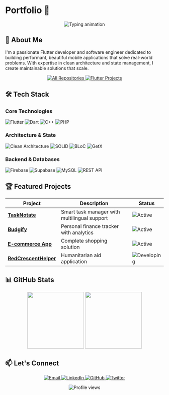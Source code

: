 # Portfolio 🚀

<div align="center">
  <img src="https://readme-typing-svg.demolab.com?font=Fira+Code&weight=600&size=26&duration=2000&pause=500&color=22D3EE&center=true&vCenter=true&width=500&lines=Hi+there+👋;I'm+Mohammed+Ghassan;Flutter+Developer;Software+Engineer;Problem+Solver" alt="Typing animation" />
</div>

## 🌟 About Me

I'm a passionate Flutter developer and software engineer dedicated to building performant, beautiful mobile applications that solve real-world problems. With expertise in clean architecture and state management, I create maintainable solutions that scale.

<p align="center">
  <a href="https://github.com/MegoABKM?tab=repositories" target="_blank">
    <img alt="All Repositories" title="All Repositories" src="https://custom-icon-badges.demolab.com/badge/-All%20Repos-181717?style=for-the-badge&logoColor=white&logo=repo"/>
  </a>
  <a href="https://github.com/MegoABKM?tab=repositories&q=&type=source&language=dart&sort=" target="_blank">
    <img alt="Flutter Projects" title="Flutter Projects" src="https://custom-icon-badges.demolab.com/badge/-Flutter%20Projects-02569B?style=for-the-badge&logoColor=white&logo=flutter"/>
  </a>
</p>

## 🛠 Tech Stack

### Core Technologies
<p>
  <img src="https://img.shields.io/badge/Flutter-02569B?style=for-the-badge&logo=flutter&logoColor=white" alt="Flutter">
  <img src="https://img.shields.io/badge/Dart-0175C2?style=for-the-badge&logo=dart&logoColor=white" alt="Dart">
  <img src="https://img.shields.io/badge/C++-00599C?style=for-the-badge&logo=cplusplus&logoColor=white" alt="C++">
  <img src="https://img.shields.io/badge/PHP-777BB4?style=for-the-badge&logo=php&logoColor=white" alt="PHP">
</p>

### Architecture & State
<p>
  <img src="https://img.shields.io/badge/Clean%20Architecture-6DB33F?style=for-the-badge&logoColor=white" alt="Clean Architecture">
  <img src="https://img.shields.io/badge/SOLID-FF6D00?style=for-the-badge&logoColor=white" alt="SOLID">
  <img src="https://img.shields.io/badge/BLoC-02569B?style=for-the-badge&logo=flutter&logoColor=white" alt="BLoC">
  <img src="https://img.shields.io/badge/GetX-6DB33F?style=for-the-badge&logo=flutter&logoColor=white" alt="GetX">
</p>

### Backend & Databases
<p>
  <img src="https://img.shields.io/badge/Firebase-FFCA28?style=for-the-badge&logo=firebase&logoColor=black" alt="Firebase">
  <img src="https://img.shields.io/badge/Supabase-3FCF8E?style=for-the-badge&logo=supabase&logoColor=white" alt="Supabase">
  <img src="https://img.shields.io/badge/MySQL-4479A1?style=for-the-badge&logo=mysql&logoColor=white" alt="MySQL">
  <img src="https://img.shields.io/badge/REST%20API-FF6D00?style=for-the-badge&logoColor=white" alt="REST API">
</p>

## 🏆 Featured Projects

<div align="center">

| Project | Description | Status |
|---------|-------------|--------|
| **[TaskNotate](https://github.com/MegoABKM/TaskNotate)** | Smart task manager with multilingual support | <img src="https://img.shields.io/badge/🚀_Active-3DDC84?style=flat" alt="Active"> |
| **[Budgify](https://github.com/MegoABKM/Budgify)** | Personal finance tracker with analytics | <img src="https://img.shields.io/badge/🚀_Active-3DDC84?style=flat" alt="Active"> |
| **[E-commerce App](https://github.com/MegoABKM/E-commerce)** | Complete shopping solution | <img src="https://img.shields.io/badge/🚀_Active-3DDC84?style=flat" alt="Active"> |
| **[RedCrescentHelper](https://github.com/MegoABKM/RedCrescentHelper)** | Humanitarian aid application | <img src="https://img.shields.io/badge/🔧_Developing-FFCA28?style=flat" alt="Developing"> |

</div>

## 📊 GitHub Stats

<div align="center">
  <img height="180em" src="https://github-readme-stats.vercel.app/api?username=MegoABKM&show_icons=true&theme=react&include_all_commits=true&count_private=true"/>
  <img height="180em" src="https://github-readme-stats.vercel.app/api/top-langs/?username=MegoABKM&layout=compact&langs_count=8&theme=react"/>
</div>

## 📫 Let's Connect

<p align="center">
  <a href="mailto:sonsabdulkareem@gmail.com">
    <img src="https://img.shields.io/badge/Gmail-D14836?style=for-the-badge&logo=gmail&logoColor=white" alt="Email">
  </a>
  <a href="https://linkedin.com/in/mohammed-abdullkareem-02a965330">
    <img src="https://img.shields.io/badge/LinkedIn-0077B5?style=for-the-badge&logo=linkedin&logoColor=white" alt="LinkedIn">
  </a>
  <a href="https://github.com/MegoABKM">
    <img src="https://img.shields.io/badge/GitHub-181717?style=for-the-badge&logo=github&logoColor=white" alt="GitHub">
  </a>
  <a href="https://twitter.com/[YourTwitter]">
    <img src="https://img.shields.io/badge/Twitter-1DA1F2?style=for-the-badge&logo=twitter&logoColor=white" alt="Twitter">
  </a>
</p>

<div align="center">
  <img src="https://komarev.com/ghpvc/?username=MegoABKM&label=Profile%20views&color=0e75b6&style=flat" alt="Profile views" />
</div>
